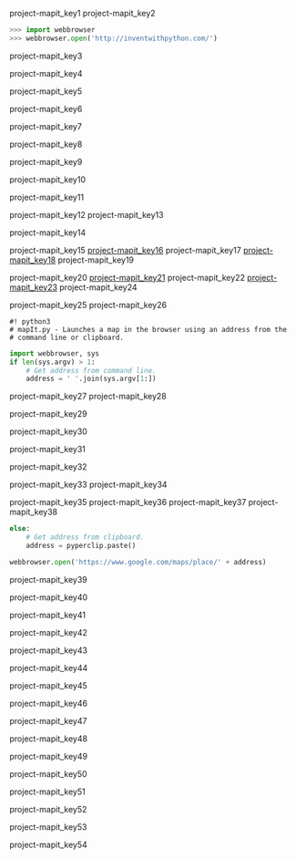 project-mapit_key1
project-mapit_key2


```python
>>> import webbrowser
>>> webbrowser.open('http://inventwithpython.com/')
```
project-mapit_key3


project-mapit_key4


project-mapit_key5


project-mapit_key6


project-mapit_key7


project-mapit_key8


project-mapit_key9


project-mapit_key10


project-mapit_key11


project-mapit_key12
project-mapit_key13



project-mapit_key14


project-mapit_key15
[project-mapit_key16](http://maps.google.com/)
project-mapit_key17
[project-mapit_key18](https://www.google.com/maps/place/870+Valencia+St/@37.7590311,-122.4215096,17z/data=!3m1!4b1!4m2!3m1!1s0x808f7e3dadc07a37:0xc86b0b2bb93b73d8)
project-mapit_key19


project-mapit_key20
[project-mapit_key21](https://www.google.com/maps/place/870+Valencia+St+San+Francisco+CA/)
project-mapit_key22
[project-mapit_key23](https://www.google.com/maps/place/your_address_string&#39;)
project-mapit_key24


project-mapit_key25
project-mapit_key26



    #! python3
    # mapIt.py - Launches a map in the browser using an address from the
    # command line or clipboard.
```python
import webbrowser, sys
if len(sys.argv) > 1:
    # Get address from command line.
    address = ' '.join(sys.argv[1:])
```

project-mapit_key27
project-mapit_key28


project-mapit_key29


project-mapit_key30



project-mapit_key31



project-mapit_key32


project-mapit_key33
project-mapit_key34



project-mapit_key35
project-mapit_key36
project-mapit_key37
project-mapit_key38
```python
else:
    # Get address from clipboard.
    address = pyperclip.paste()

webbrowser.open('https://www.google.com/maps/place/' + address)
```
project-mapit_key39


project-mapit_key40


project-mapit_key41


project-mapit_key42


project-mapit_key43


project-mapit_key44


project-mapit_key45


project-mapit_key46


project-mapit_key47


project-mapit_key48


project-mapit_key49


project-mapit_key50


 
project-mapit_key51


 
project-mapit_key52


 
project-mapit_key53


 
project-mapit_key54
